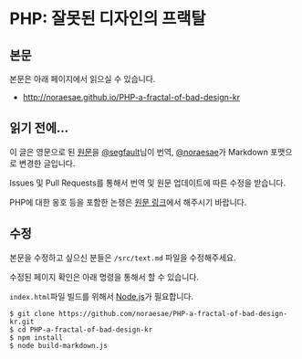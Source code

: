 PHP: 잘못된 디자인의 프랙탈
==============================

본문
----
본문은 아래 페이지에서 읽으실 수 있습니다.  
* http://noraesae.github.io/PHP-a-fractal-of-bad-design-kr

읽기 전에...
------------
이 글은 영문으로 된 [원문](http://me.veekun.com/blog/2012/04/09/php-a-fractal-of-bad-design/)을 [@segfault](http://about.me/segfault)님이 번역, [@noraesae](https://github.com/noraesae)가 Markdown 포맷으로 변경한 글입니다.

Issues 및 Pull Requests를 통해서 번역 및 원문 업데이트에 따른 수정을 받습니다.

PHP에 대한 옹호 등을 포함한 논쟁은 [원문 링크](http://me.veekun.com/blog/2012/04/09/php-a-fractal-of-bad-design/)에서 해주시기 바랍니다.

수정
----
본문을 수정하고 싶으신 분들은 `/src/text.md` 파일을 수정해주세요.

수정된 페이지 확인은 아래 명령을 통해서 할 수 있습니다.

`index.html`파일 빌드를 위해서 [Node.js](http://nodejs.org/)가 필요합니다.

```
$ git clone https://github.com/noraesae/PHP-a-fractal-of-bad-design-kr.git
$ cd PHP-a-fractal-of-bad-design-kr
$ npm install
$ node build-markdown.js
```
